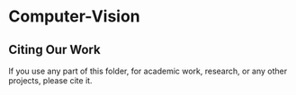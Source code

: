 # Computer-Vision

## Citing Our Work
If you use any part of this folder, for academic work, research, or any other projects, please cite it.
